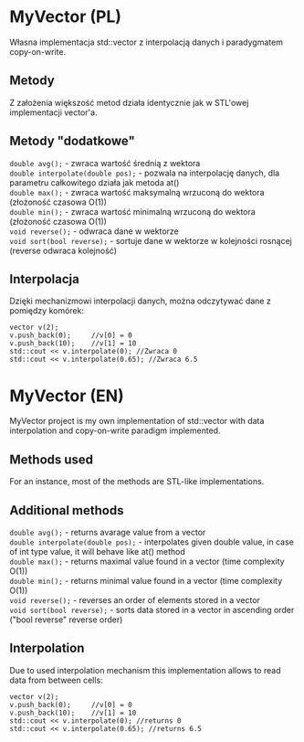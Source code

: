 # MyVector (PL)
Własna implementacja std::vector z interpolacją danych i paradygmatem copy-on-write.
## Metody
Z założenia większość metod działa identycznie jak w STL'owej implementacji vector'a.
## Metody "dodatkowe"
`double avg();` - zwraca wartość średnią z wektora  
`double interpolate(double pos);` - pozwala na interpolację danych, dla parametru całkowitego działa jak metoda at()  
`double max();` - zwraca wartość maksymalną wrzuconą do wektora (złożoność czasowa O(1))  
`double min();` - zwraca wartość minimalną wrzuconą do wektora (złożoność czasowa O(1))  
`void reverse();` - odwraca dane w wektorze  
`void sort(bool reverse);` - sortuje dane w wektorze w kolejności rosnącej (reverse odwraca kolejność)  
## Interpolacja
Dzięki mechanizmowi interpolacji danych, można odczytywać dane z pomiędzy komórek:
```
vector v(2);
v.push_back(0);     //v[0] = 0
v.push_back(10);    //v[1] = 10
std::cout << v.interpolate(0); //Zwraca 0
std::cout << v.interpolate(0.65); //Zwraca 6.5
```
# MyVector (EN)
MyVector project is my own implementation of std::vector with data interpolation and copy-on-write paradigm implemented.
## Methods used
For an instance, most of the methods are STL-like implementations.
## Additional methods
`double avg();` - returns avarage value from a vector  
`double interpolate(double pos);` - interpolates given double value, in case of int type value, it will behave like at() method  
`double max();` - returns maximal value found in a vector (time complexity O(1))  
`double min();` - returns minimal value found in a vector (time complexity O(1))  
`void reverse();` - reverses an order of elements stored in a vector  
`void sort(bool reverse);` - sorts data stored in a vector in ascending order ("bool reverse" reverse order)  
## Interpolation
Due to used interpolation mechanism this implementation allows to read data from between cells:
```
vector v(2);
v.push_back(0);     //v[0] = 0
v.push_back(10);    //v[1] = 10
std::cout << v.interpolate(0); //returns 0
std::cout << v.interpolate(0.65); //returns 6.5
```
